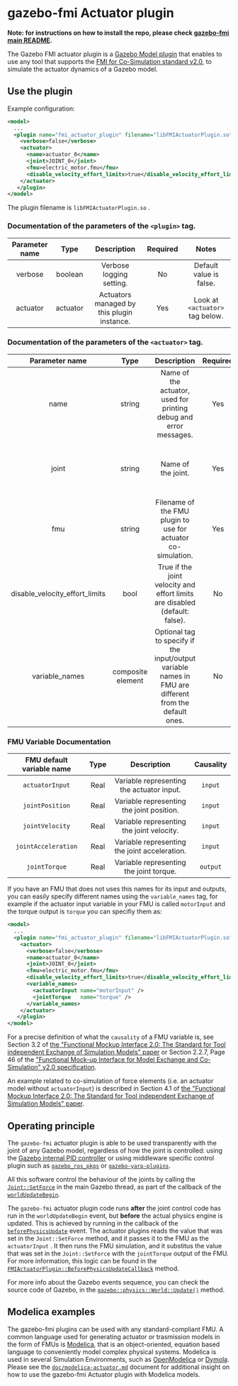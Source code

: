 # gazebo-fmi Actuator plugin 

**Note: for instructions on how to install the repo, please check [gazebo-fmi main README](../../README.md).**

The Gazebo FMI actuator plugin is a [Gazebo Model plugin](http://gazebosim.org/tutorials?tut=plugins_model) that enables to use any tool that supports the [FMI for Co-Simulation standard v2.0](https://fmi-standard.org/), to simulate
the actuator dynamics of a Gazebo model.

## Use the plugin 
Example configuration: 
~~~xml
<model>
  ...
  <plugin name="fmi_actuator_plugin" filename="libFMIActuatorPlugin.so">
    <verbose>false</verbose>
    <actuator>
      <name>actuator_0</name> 
      <joint>JOINT_0</joint> 
      <fmu>electric_motor.fmu</fmu>
      <disable_velocity_effort_limits>true</disable_velocity_effort_limits>
    </actuator>
   </plugin>
</model>
~~~
The plugin filename is `libFMIActuatorPlugin.so` .

### Documentation of the parameters of the `<plugin>` tag.
| Parameter name | Type    | Description                 | Required  |  Notes |
|:--------------:|:-------:|:--------------------------: |:---------:|:-----:|
| verbose        | boolean | Verbose logging setting. | No | Default value is false.
| actuator       | actuator| Actuators managed by this plugin instance. | Yes | Look at `<actuator>` tag below.|


### Documentation of the parameters of the `<actuator>` tag.

| Parameter name | Type    | Description                 | Required  |  Notes |
|:--------------:|:-------:|:--------------------------: |:---------:|:-----:|
| name           | string  | Name of the actuator, used for printing debug and error messages. | Yes | |
| joint          | string  | Name of the joint. | Yes | The total list of joints contained in the model is scanned and the first joint that **ends** with this  name string is found. This is done to easily support nested models. Alternatively you can specify directly the **scoped joint name** as well.  | 
| fmu            | string  | Filename of the FMU plugin to use for actuator co-simulation. | Yes | This name is passed to the [`gazebo::common::SystemPaths::FindFile`](http://osrf-distributions.s3.amazonaws.com/gazebo/api/9.0.0/classgazebo_1_1common_1_1SystemPaths.html#a9e03f07eac9f89d8c4c14af5660fa938) method to find the absolute location of the FMU file. Adding the directory containing the FMUs to the [`GAZEBO_RESOURCE_PATH`](http://gazebosim.org/tutorials?tut=components) should be sufficient to make it visible to the plugin. |
| disable_velocity_effort_limits   | bool | True if the joint velocity and effort limits are disabled (default: false). | No |  This is useful if the transmission input is in a unit completly different from N or Nm, and the effort limits will be completly unrealisting for the actuator input. |
| variable_names | composite element | Optional tag to specify if the input/output variable names in FMU are different from the default ones. | No | |

### FMU Variable Documentation

| FMU default variable name | Type | Description       | Causality |
|:--------------:|:-------:|:--------------------------: |:---------:|
| `actuatorInput` | Real | Variable representing the actuator input. |  `input` |
| `jointPosition` | Real | Variable representing the joint position. | `input`|
| `jointVelocity` | Real| Variable representing the joint velocity. | `input` |
| `jointAcceleration` | Real | Variable representing the joint acceleration. |  `input` |
| `jointTorque`   | Real | Variable representing the joint torque. | `output` |

If you have an FMU that does not uses this names for its input and outputs, you can easily specify different names using the `variable_names` tag,
for example if the actuator input variable in your FMU is called `motorInput` and the torque output is `torque` you can specifiy them as:
~~~xml
<model>
  ...
  <plugin name="fmi_actuator_plugin" filename="libFMIActuatorPlugin.so">
    <actuator>
      <verbose>false</verbose>
      <name>actuator_0</name>
      <joint>JOINT_0</joint>
      <fmu>electric_motor.fmu</fmu>
      <disable_velocity_effort_limits>true</disable_velocity_effort_limits>
      <variable_names>
        <actuatorInput name="motorInput" />
        <jointTorque   name="torque" />
      </variable_names>
    </actuator>
   </plugin>
</model>
~~~

For a precise definition of what the `causality` of a FMU variable is, see Section 3.2 of [the "Functional Mockup Interface 2.0: The Standard for Tool independent Exchange of Simulation Models" paper](http://lup.lub.lu.se/search/ws/files/5428900/2972293.pdf) or 
Section 2.2.7, Page 46 of the ["Functional Mock-up Interface for
Model Exchange and Co-Simulation" v2.0 specification](https://svn.modelica.org/fmi/branches/public/specifications/v2.0/FMI_for_ModelExchange_and_CoSimulation_v2.0.pdf).



An example related to co-simulation of force elements (i.e. an actuator model without `actuatorInput`)  is described in Section 4.1 of [the "Functional Mockup Interface 2.0: The Standard for Tool independent Exchange of Simulation Models" paper](http://lup.lub.lu.se/search/ws/files/5428900/2972293.pdf). 

## Operating principle
The `gazebo-fmi` actuator plugin is able to be used transparently with the joint of any Gazebo model, regardless of how the joint is controlled: using the [Gazebo internal PID controller](http://gazebosim.org/tutorials?tut=guided_i5) or using middleware specific control plugin such as [`gazebo_ros_pkgs`](http://wiki.ros.org/gazebo_ros_pkgs) or [`gazebo-yarp-plugins`](https://github.com/robotology/gazebo-yarp-plugins).

All this software control the behaviour of the joints by calling the [`Joint::SetForce`](http://osrf-distributions.s3.amazonaws.com/gazebo/api/9.0.0/classgazebo_1_1physics_1_1Joint.html#ab2491053d1c5ebb97c377064797af494) in the main Gazebo thread, as part of the callback of the [`worldUpdateBegin`](http://osrf-distributions.s3.amazonaws.com/gazebo/api/9.0.0/classgazebo_1_1event_1_1Events.html#a78186ba279aac53f069f74143c53a4e4).

The `gazebo-fmi` actuator plugin code runs **after** the joint control code has run in the `worldUpdateBegin` event, but **before** the actual physics engine is updated.
This is achieved by running in the callback of the [`beforePhysicsUpdate`](http://osrf-distributions.s3.amazonaws.com/gazebo/api/9.0.0/classgazebo_1_1event_1_1Events.html#a18e51f6dcd556597aa4fcd35aaa4b8b2) event. The actuator plugins reads the value that was set in the `Joint::SetForce` method,
and it passes it to the FMU as the `actuatorInput` . It then runs the FMU simulation, and it substitus the value that was set in the `Joint::SetForce` with the
`jointTorque` output of the FMU. For more information, this logic can be found in the [`FMIActuatorPlugin::BeforePhysicsUpdateCallback`](https://github.com/robotology-playground/gazebo-fmi/blob/master/plugins/actuator/FMIActuatorPlugin.cc#L203) method.

For more info about the Gazebo events sequence, you can check the source code of Gazebo, in the [`gazebo::physics::World::Update()`](https://bitbucket.org/osrf/gazebo/src/01c7f8b1d68448bc618b575ad1c7ec13fee2b87f/gazebo/physics/World.cc#lines-746) method.


## Modelica examples
The gazebo-fmi plugins can be used with any standard-compliant FMU.
A common language used for generating actuator or trasmission models in the form of FMUs is [Modelica](https://www.modelica.org/), that is
an object-oriented, equation based language to conveniently model complex physical systems. Modelica is used in several  Simulation Environments, such as [OpenModelica](https://openmodelica.org/) or [Dymola](https://www.3ds.com/products-services/catia/products/dymola).
Please see the [`doc/modelica-actuator.md`](doc/modelica-actuator.md) document for additional insight on how to use the gazebo-fmi Actuator plugin with Modelica models.





